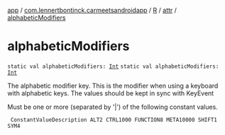 [app](../../../index.md) / [com.lennertbontinck.carmeetsandroidapp](../../index.md) / [R](../index.md) / [attr](index.md) / [alphabeticModifiers](./alphabetic-modifiers.md)

# alphabeticModifiers

`static val alphabeticModifiers: `[`Int`](https://kotlinlang.org/api/latest/jvm/stdlib/kotlin/-int/index.html)
`static val alphabeticModifiers: `[`Int`](https://kotlinlang.org/api/latest/jvm/stdlib/kotlin/-int/index.html)

The alphabetic modifier key. This is the modifier when using a keyboard with alphabetic keys. The values should be kept in sync with KeyEvent

Must be one or more (separated by '|') of the following constant values.

     ConstantValueDescription ALT2 CTRL1000 FUNCTION8 META10000 SHIFT1 SYM4

